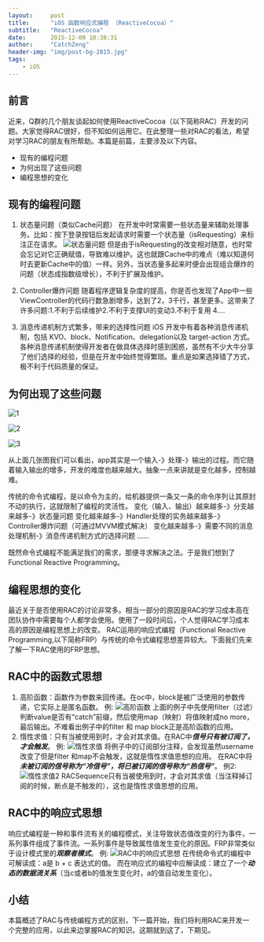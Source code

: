 ```yaml
---
layout:     post
title:      "iOS 函数响应式编程 （ReactiveCocoa）"
subtitle:   "ReactiveCocoa"
date:       2015-12-09 10:38:31
author:     "CatchZeng"
header-img: "img/post-bg-2015.jpg"
tags:
    - iOS
---
```

<span id="busuanzi_container_page_pv"></span>

## 前言
近来，Q群的几个朋友谈起如何使用ReactiveCocoa（以下简称RAC）开发的问题。大家觉得RAC很好，但不知如何运用它。在此整理一些对RAC的看法，希望对学习RAC的朋友有所帮助。本篇是前篇，主要涉及以下内容。

 - 现有的编程问题
 - 为何出现了这些问题
 - 编程思想的变化
 
## 现有的编程问题
 1. 状态量问题（类似Cache问题）
    在开发中时常需要一些状态量来辅助处理事务。比如：按下登录按钮后发起请求时需要一个状态量（isRequesting）来标注正在请求。
    ![状态量问题](http://leanote.com/api/file/getImage?fileId=566787a5ab6441601e001166)
    但是由于isRequesting的改变相对随意，也时常会忘记对它正确赋值，导致难以维护。这也就跟Cache中的难点（难以知道何时去更新Cache中的值）一样。另外，当状态量多起来时便会出现组合爆炸的问题（状态成指数级增长），不利于扩展及维护。

 2. Controller爆炸问题
    随着程序逻辑复杂度的提高，你是否也发现了App中一些ViewController的代码行数急剧增多，达到了2，3千行，甚至更多。这带来了许多问题:1.不利于后续维护2.不利于支撑UI的变动3.不利于复用 4….

 3. 消息传递机制方式繁多，带来的选择性问题
    iOS 开发中有着各种消息传递机制，包括 KVO、block、Notification、delegation以及 target-action 方式。各种消息传递机制使得开发者在做具体选择时感到困惑，虽然有不少大牛分享了他们选择的经验，但是在开发中始终觉得繁琐。重点是如果选择错了方式，极不利于代码质量的保证。

## 为何出现了这些问题
![1](http://leanote.com/api/file/getImage?fileId=56678bc5ab6441601e001182)      

![2](http://leanote.com/api/file/getImage?fileId=56678bd3ab6441616d00114d) 

![3](http://leanote.com/api/file/getImage?fileId=56679cdbab6441616d0013fb)
    
从上面几张图我们可以看出，app其实是一个输入-》处理-》输出的过程。而它随着输入输出的增多，开发的难度也越来越大。抽象一点来讲就是变化越多，控制越难。

传统的命令式编程，是以命令为主的，给机器提供一条又一条的命令序列让其原封不动的执行，这就限制了编程的灵活性。
变化（输入、输出）越来越多-》分支越来越多-》状态量问题
变化越来越多-》Handler处理的实务越来越多-》Controller爆炸问题（可通过MVVM模式解决）
变化越来越多-》需要不同的消息处理机制-》消息传递机制方式的选择问题
……

既然命令式编程不能满足我们的需求，那便寻求解决之法。于是我们想到了Functional Reactive Programming。

## 编程思想的变化  
最近关于是否使用RAC的讨论非常多。相当一部分的原因是RAC的学习成本高在团队协作中需要每个人都学会使用。使用了一段时间后，个人觉得RAC学习成本高的原因是编程思想上的改变。
RAC运用的响应式编程（Functional Reactive Programming,以下简称FRP）与传统的命令式编程思想差异较大。下面我们先来了解一下RAC使用的FRP思想。

## RAC中的函数式思想
 1. 高阶函数：函数作为参数来回传递。在oc中，block是被广泛使用的参数传递，它实际上是匿名函数。
例:
    ![高阶函数](http://leanote.com/api/file/getImage?fileId=56678d47ab6441616d0011d1)
    上面的例子中先使用filter（过滤）判断value是否有“catch”前缀，然后使用map（映射）将值映射成no more，最后输出。不难看出例子中的filter 和 map block正是高阶函数的应用。
 2. 惰性求值：只有当被使用到时，才会对其求值。在RAC中***信号只有被订阅了，才会触发***。
例:
    ![惰性求值](http://leanote.com/api/file/getImage?fileId=56678dc8ab6441601e001195)
将例子中的订阅部分注释，会发现虽然username改变了但是filter 和map不会触发，这就是惰性求值思想的应用。
在RAC中将***未被订阅的信号称为“冷信号”，将已被订阅的信号称为“热信号”***。
例2:
![惰性求值2](http://leanote.com/api/file/getImage?fileId=56678f0dab6441616d0011e5)
RACSequence只有当被使用到时，才会对其求值（当注释掉订阅的时候，断点是不触发的），这也是惰性求值思想的应用。

## RAC中的响应式思想
响应式编程是一种和事件流有关的编程模式，关注导致状态值改变的行为事件，一系列事件组成了事件流。一系列事件是导致属性值发生变化的原因。FRP非常类似于设计模式里的***观察者模式***。
例:
![RAC中的响应式思想](http://leanote.com/api/file/getImage?fileId=56679a9cab6441601e0013c7)
在传统命令式的编程中可解读成：a是 b + c 表达式的值。
而在响应式的编程中应解读成：建立了一个***动态的数据流关系***（当c或者b的值发生变化时，a的值自动发生变化）。

## 小结
本篇概述了RAC与传统编程方式的区别，下一篇开始，我们将利用RAC来开发一个完整的应用，以此来边掌握RAC的知识。这期就到这了，下期见。